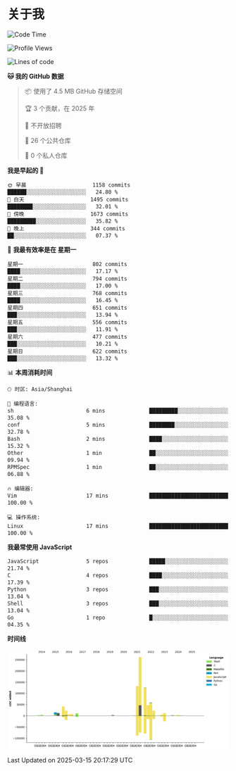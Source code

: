 # 关于我

<!--START_SECTION:waka-->
![Code Time](http://img.shields.io/badge/Code%20Time-918%20hrs%2029%20mins-blue)

![Profile Views](http://img.shields.io/badge/%E4%B8%AA%E4%BA%BA%E8%B5%84%E6%96%99%E8%A7%82%E7%9C%8B%E6%AC%A1%E6%95%B0-3-blue)

![Lines of code](https://img.shields.io/badge/%E4%BB%8E%E3%80%8CHello%20World%E3%80%8D%E8%B5%B7%E6%88%91%E5%B7%B2%E7%BB%8F%E5%86%99%E4%BA%86-789.3%20thousand%20%E8%A1%8C%E4%BB%A3%E7%A0%81-blue)

**🐱 我的 GitHub 数据** 

> 📦  使用了 4.5 MB GitHub 存储空间 
 > 
> 🏆 3 个贡献，在 2025 年
 > 
> 🚫 不开放招聘
 > 
> 📜 26 个公共仓库 
 > 
> 🔑 0 个私人仓库 
 > 
**我是早起的 🐤** 

```text
🌞 早晨                     1158 commits        ██████░░░░░░░░░░░░░░░░░░░   24.80 % 
🌆 白天                     1495 commits        ████████░░░░░░░░░░░░░░░░░   32.01 % 
🌃 傍晚                     1673 commits        █████████░░░░░░░░░░░░░░░░   35.82 % 
🌙 晚上                     344 commits         ██░░░░░░░░░░░░░░░░░░░░░░░   07.37 % 
```
📅 **我最有效率是在 星期一** 

```text
星期一                      802 commits         ████░░░░░░░░░░░░░░░░░░░░░   17.17 % 
星期二                      794 commits         ████░░░░░░░░░░░░░░░░░░░░░   17.00 % 
星期三                      768 commits         ████░░░░░░░░░░░░░░░░░░░░░   16.45 % 
星期四                      651 commits         ███░░░░░░░░░░░░░░░░░░░░░░   13.94 % 
星期五                      556 commits         ███░░░░░░░░░░░░░░░░░░░░░░   11.91 % 
星期六                      477 commits         ███░░░░░░░░░░░░░░░░░░░░░░   10.21 % 
星期日                      622 commits         ███░░░░░░░░░░░░░░░░░░░░░░   13.32 % 
```


📊 **本周消耗时间** 

```text
🕑︎ 时区: Asia/Shanghai

💬 编程语言: 
sh                       6 mins              █████████░░░░░░░░░░░░░░░░   35.08 % 
conf                     5 mins              ████████░░░░░░░░░░░░░░░░░   32.78 % 
Bash                     2 mins              ████░░░░░░░░░░░░░░░░░░░░░   15.32 % 
Other                    1 min               ██░░░░░░░░░░░░░░░░░░░░░░░   09.94 % 
RPMSpec                  1 min               ██░░░░░░░░░░░░░░░░░░░░░░░   06.88 % 

🔥 编辑器: 
Vim                      17 mins             █████████████████████████   100.00 % 

💻 操作系统: 
Linux                    17 mins             █████████████████████████   100.00 % 
```

**我最常使用 JavaScript** 

```text
JavaScript               5 repos             █████░░░░░░░░░░░░░░░░░░░░   21.74 % 
C                        4 repos             ████░░░░░░░░░░░░░░░░░░░░░   17.39 % 
Python                   3 repos             ███░░░░░░░░░░░░░░░░░░░░░░   13.04 % 
Shell                    3 repos             ███░░░░░░░░░░░░░░░░░░░░░░   13.04 % 
Go                       1 repo              █░░░░░░░░░░░░░░░░░░░░░░░░   04.35 % 
```



**时间线**

![Lines of Code chart](https://raw.githubusercontent.com/Arondight/Arondight/master/assets/bar_graph.png)


 Last Updated on 2025-03-15 20:17:29 UTC
<!--END_SECTION:waka-->
